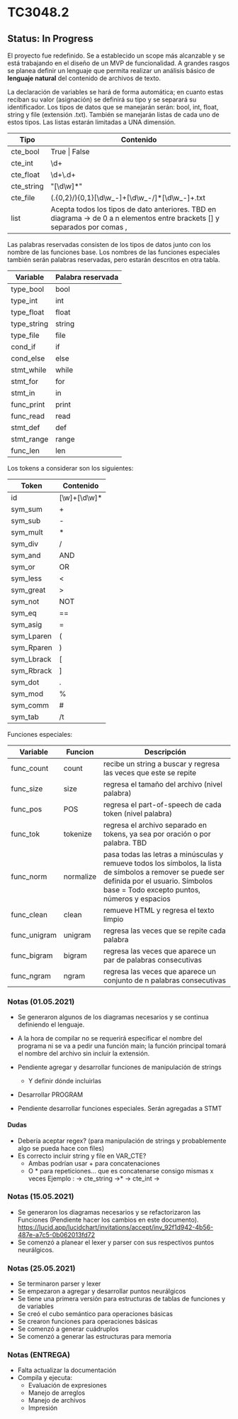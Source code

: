 # TC3048.2

## Status: In Progress

El proyecto fue redefinido. Se a establecido un scope más alcanzable y se está trabajando en el diseño de un MVP de funcionalidad. A grandes rasgos se planea definir un lenguaje que permita realizar un análisis básico de **lenguaje natural** del contenido de archivos de texto. 

La declaración de variables se hará de forma automática; en cuanto estas reciban su valor (asignación) se definirá su tipo y se separará su identificador. Los tipos de datos que se manejarán serán: bool, int, float, string y file (extensión .txt). También se manejarán listas de cada uno de estos tipos. Las listas estarán limitadas a UNA dimensión.

| Tipo       | Contenido                                                    |
| ---------- | ------------------------------------------------------------ |
| cte_bool   | True \| False                                                |
| cte_int    | \d+                                                          |
| cte_float  | \d+\\.d+                                                     |
| cte_string | "[\d\w]*"                                                    |
| cte_file   | (\.{0,2}\/){0,1}[\d\w\_\-]+[\d\w\_\-\/]*[\d\w\_\-]+\.txt     |
| list       | Acepta todos los tipos de dato anteriores. TBD en diagrama -> de 0 a n elementos entre brackets [] y separados por comas , |

Las palabras reservadas consisten de los tipos de datos junto con los nombre de las funciones base. Los nombres de las funciones especiales también serán palabras reservadas, pero estarán descritos en otra tabla.

| Variable    | Palabra reservada |
| ----------- | ----------------- |
| type_bool   | bool              |
| type_int    | int               |
| type_float  | float             |
| type_string | string            |
| type_file   | file              |
| cond_if     | if                |
| cond_else   | else              |
| stmt_while  | while             |
| stmt_for    | for               |
| stmt_in     | in                |
| func_print  | print             |
| func_read   | read              |
| stmt_def    | def               |
| stmt_range  | range             |
| func_len    | len               |

Los tokens a considerar son los siguientes:

| Token      | Contenido    |
| ---------- | ------------ |
| id         | [\w]+[\d\w]* |
| sym_sum    | +            |
| sym_sub    | -            |
| sym_mult   | *            |
| sym_div    | /            |
| sym_and    | AND          |
| sym_or     | OR           |
| sym_less   | <            |
| sym_great  | >            |
| sym_not    | NOT          |
| sym_eq     | ==           |
| sym_asig   | =            |
| sym_Lparen | (            |
| sym_Rparen | )            |
| sym_Lbrack | [            |
| sym_Rbrack | ]            |
| sym_dot    | .            |
| sym_mod    | %            |
| sym_comm   | #            |
| sym_tab    | /t           |

Funciones especiales:

| Variable     | Funcion   | Descripción                                                  |
| ------------ | --------- | ------------------------------------------------------------ |
| func_count   | count     | recibe un string a buscar y regresa las veces que este se repite |
| func_size    | size      | regresa el tamaño del archivo (nivel palabra)                |
| func_pos     | POS       | regresa el part-of-speech de cada token (nivel palabra)      |
| func_tok     | tokenize  | regresa el archivo separado en tokens, ya sea por oración o por palabra. TBD |
| func_norm    | normalize | pasa todas las letras a minúsculas y remueve todos los símbolos, la lista de símbolos a remover se puede ser definida por el usuario. Símbolos base = Todo excepto puntos, números y espacios |
| func_clean   | clean     | remueve HTML y regresa el texto limpio                       |
| func_unigram | unigram   | regresa las veces que se repite cada palabra                 |
| func_bigram  | bigram    | regresa las veces que aparece un par de palabras consecutivas |
| func_ngram   | ngram     | regresa las veces que aparece un conjunto de n palabras consecutivas |

### Notas (01.05.2021)

* Se generaron algunos de los diagramas necesarios y se continua definiendo el lenguaje.
* A la hora de compilar no se requerirá especificar el nombre del programa ni se va a pedir una función main; la función principal tomará el nombre del archivo sin incluir la extensión.
* Pendiente agregar y desarrollar funciones de manipulación de strings
	
	* Y definir dónde incluirlas
* Desarrollar PROGRAM
* Pendiente desarrollar funciones especiales. Serán agregadas a STMT

#### Dudas
* Debería aceptar regex? (para manipulación de strings y probablemente algo se pueda hace con files)
* Es correcto incluir string y file en VAR_CTE? 
	* Ambas podrían usar + para concatenaciones 
	* O \* para repeticiones... que es concatenarse consigo mismas x veces
		 Ejemplo : ->  cte_string ->\* -> cte_int ->
### Notas (15.05.2021)
* Se generaron los diagramas necesarios y se refactorizaron las Funciones (Pendiente hacer los cambios en este documento). https://lucid.app/lucidchart/invitations/accept/inv_92f1d942-4b56-487e-a7c5-0b062013fd72
* Se comenzó a planear el lexer y parser con sus respectivos puntos neurálgicos.
### Notas (25.05.2021)
* Se terminaron parser y lexer
* Se empezaron a agregar y desarrollar puntos neurálgicos
* Se tiene una primera versión para estructuras de tablas de funciones y de variables
* Se creó el cubo semántico para operaciones básicas
* Se crearon funciones para operaciones básicas
* Se comenzó a generar cuádruplos
* Se comenzó a generar las estructuras para memoria

### Notas (ENTREGA)
* Falta actualizar la documentación
* Compila y ejecuta:
  * Evaluación de expresiones
  * Manejo de arreglos
  * Manejo de archivos
  * Impresión